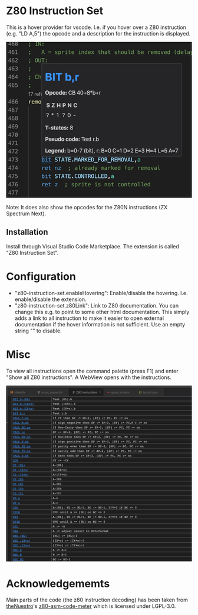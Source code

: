 # Z80 Instruction Set

This is a hover provider for vscode.
I.e. if you hover over a Z80 instruction (e.g. "LD A,5") the opcode and a description for the instruction is displayed.

![](assets/hover.jpg)

Note: It does also show the opcodes for the Z80N instructions (ZX Spectrum Next).


## Installation

Install through Visual Studio Code Marketplace.
The extension is called "Z80 Instruction Set".

<!--
It supports the following assembler file extensions:
.asm, .s, .inc, .a80.
-->


# Configuration

- "z80-instruction-set.enableHovering": Enable/disable the hovering. I.e. enable/disable the extension.
- "z80-instruction-set.z80Link": Link to Z80 documentation. You can change this e.g. to point to some other html documentation. This simply adds a link to all instruction to make it easier to open external documentation if the hover information is not sufficient. Use an empty string "" to disable.


# Misc

To view all instructions open the command palette (press F1) and enter "Show all Z80 instructions".
A WebView opens with the instructions.

![](assets/Z80InstructionsView.jpg)


# Acknowledgememts

Main parts of the code (the z80 instruction decoding) has been taken from [theNuestro](https://github.com/theNestruo)'s [z80-asm-code-meter](https://github.com/theNestruo/z80-asm-meter-vscode) which is licensed under LGPL-3.0.
